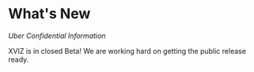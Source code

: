 # What's New

_Uber Confidential Information_

XVIZ is in closed Beta! We are working hard on getting the public release ready.
